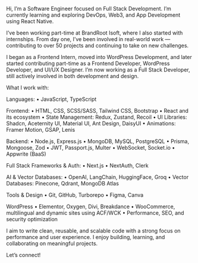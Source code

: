 Hi, I’m a Software Engineer focused on Full Stack Development. I’m currently learning and exploring DevOps, Web3, and App Development using React Native.

I’ve been working part-time at BrandRoot Isoft, where I also started with internships. From day one, I’ve been involved in real-world work — contributing to over 50 projects and continuing to take on new challenges.

I began as a Frontend Intern, moved into WordPress Development, and later started contributing part-time as a Frontend Developer, WordPress Developer, and UI/UX Designer. I’m now working as a Full Stack Developer, still actively involved in both development and design.

What I work with:

Languages:
• JavaScript, TypeScript

Frontend:
• HTML, CSS, SCSS/SASS, Tailwind CSS, Bootstrap
• React and its ecosystem
• State Management: Redux, Zustand, Recoil
• UI Libraries: Shadcn, Aceternity UI, Material UI, Ant Design, DaisyUI
• Animations: Framer Motion, GSAP, Lenis

Backend:
• Node.js, Express.js
• MongoDB, MySQL, PostgreSQL
• Prisma, Mongoose, Zod
• JWT, Passport.js, Multer
• WebSocket, Socket.io
• Appwrite (BaaS)

Full Stack Frameworks & Auth:
• Next.js
• NextAuth, Clerk

AI & Vector Databases:
• OpenAI, LangChain, HuggingFace, Groq
• Vector Databases: Pinecone, Qdrant, MongoDB Atlas

Tools & Design
• Git, GitHub, Turborepo
• Figma, Canva

WordPress
• Elementor, Oxygen, Divi, Breakdance
• WooCommerce, multilingual and dynamic sites using ACF/WCK
• Performance, SEO, and security optimization

I aim to write clean, reusable, and scalable code with a strong focus on performance and user experience. I enjoy building, learning, and collaborating on meaningful projects.

Let’s connect!
